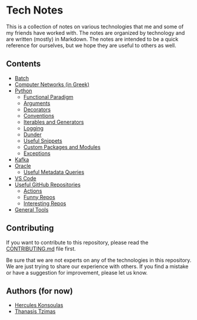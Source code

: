 # Tech Notes

This is a collection of notes on various technologies that me and some of my friends have worked with. The notes are organized by technology and are written (mostly) in Markdown. The notes are intended to be a quick reference for ourselves, but we hope they are useful to others as well.

## Contents

* [Batch](Batch/)
* [Computer Networks (in Greek)](Computer%20Networking/Σημειώσεις%20υπό%20μορφή%20ερωτήσεων%20-%20Δίκτυα%20Υπολογιστών.rtf)
* [Python](Python/README.md)
  * [Functional Paradigm](Python/functional-paradigm.md)
  * [Arguments](Python/arguments.md)
  * [Decorators](Python/decorators.md)
  * [Conventions](Python/conventions.md)
  * [Iterables and Generators](Python/iterables-and-generators.md)
  * [Logging](Python/logging.md)
  * [Dunder](Python/dunder.md)
  * [Useful Snippets](Python/useful-snippets.md)
  * [Custom Packages and Modules](Python/custom-packages-modules.md)
  * [Exceptions](Python/exceptions.md)
* [Kafka](Kafka/)
* [Oracle](Oracle/)
  * [Useful Metadata Queries](Oracle/useful-metadata-queries.md)
* [VS Code](VS%20Code/)
* [Useful GitHub Repositories](Useful%20GitHub%20Repos/)
  * [Actions](Useful%20GitHub%20Repos/actions.md)
  * [Funny Repos](Useful%20GitHub%20Repos/funny-repos.md)
  * [Interesting Repos](Useful%20GitHub%20Repos/interesting-repos.md)
* [General Tools](General%20Tools/)

## Contributing

If you want to contribute to this repository, please read the [CONTRIBUTING.md](CONTRIBUTING.md) file first.

Be sure that we are not experts on any of the technologies in this repository. We are just trying to share our experience with others. If you find a mistake or have a suggestion for improvement, please let us know.

## Authors (for now)

- [Hercules Konsoulas](https://github.com/dyka3773)
- [Thanasis Tzimas](https://github.com/thanasis-tzimas)